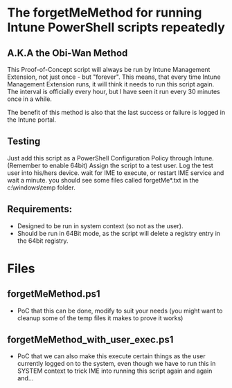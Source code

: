 # The forgetMeMethod for running Intune PowerShell scripts repeatedly
## A.K.A the Obi-Wan Method

This Proof-of-Concept script will always be run by Intune Management Extension, not just once - but "forever".
This means, that every time Intune Management Extension runs, it will think it needs to run this script again.
The interval is officially every hour, but I have seen it run every 30 minutes once in a while.

The benefit of this method is also that the last success or failure is logged in the Intune portal.

## Testing
Just add this script as a PowerShell Configuration Policy through Intune.
(Remember to enable 64bit)
Assign the script to a test user.
Log the test user into his/hers device.
wait for IME to execute, or restart IME service and wait a minute. you should see some files called forgetMe*.txt in the c:\windows\temp folder.

## Requirements:
- Designed to be run in system context (so not as the user).
- Should be run in 64Bit mode, as the script will delete a registry entry in the 64bit registry.

# Files
## forgetMeMethod.ps1
- PoC that this can be done, modify to suit your needs (you might want to cleanup some of the temp files it makes to prove it works)

## forgetMeMethod_with_user_exec.ps1
- PoC that we can also make this execute certain things as the user currently logged on to the system, even though we have to run this in SYSTEM context to trick IME into running this script again and again and...


